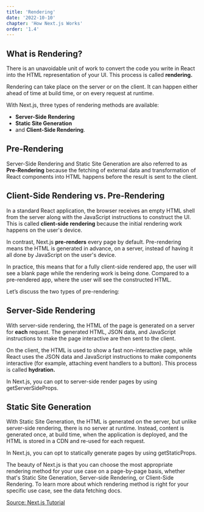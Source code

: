 ```yaml
---
title: 'Rendering'
date: '2022-10-10'
chapter: 'How Next.js Works'
order: '1.4'
---
```


## What is Rendering?
There is an unavoidable unit of work to convert the code you write in React into the HTML representation of your UI. This process is called **rendering.**

Rendering can take place on the server or on the client. It can happen either ahead of time at build time, or on every request at runtime.

With Next.js, three types of rendering methods are available: 
- **Server-Side Rendering**
- **Static Site Generation**
- and **Client-Side Rendering**.

## Pre-Rendering
Server-Side Rendering and Static Site Generation are also referred to as **Pre-Rendering** because the fetching of external data and transformation of React components into HTML happens before the result is sent to the client.

## Client-Side Rendering vs. Pre-Rendering
In a standard React application, the browser receives an empty HTML shell from the server along with the JavaScript instructions to construct the UI. This is called **client-side rendering** because the initial rendering work happens on the user's device.

In contrast, Next.js **pre-renders** every page by default. Pre-rendering means the HTML is generated in advance, on a server, instead of having it all done by JavaScript on the user's device.

In practice, this means that for a fully client-side rendered app, the user will see a blank page while the rendering work is being done. Compared to a pre-rendered app, where the user will see the constructed HTML.

Let’s discuss the two types of pre-rendering:

## Server-Side Rendering
With server-side rendering, the HTML of the page is generated on a server for **each** request. The generated HTML, JSON data, and JavaScript instructions to make the page interactive are then sent to the client.

On the client, the HTML is used to show a fast non-interactive page, while React uses the JSON data and JavaScript instructions to make components interactive (for example, attaching event handlers to a button). This process is called **hydration.**

In Next.js, you can opt to server-side render pages by using getServerSideProps.

## Static Site Generation
With Static Site Generation, the HTML is generated on the server, but unlike server-side rendering, there is no server at runtime. Instead, content is generated once, at build time, when the application is deployed, and the HTML is stored in a CDN and re-used for each request.

In Next.js, you can opt to statically generate pages by using getStaticProps.

The beauty of Next.js is that you can choose the most appropriate rendering method for your use case on a page-by-page basis, whether that's Static Site Generation, Server-side Rendering, or Client-Side Rendering. To learn more about which rendering method is right for your specific use case, see the data fetching docs.

[Source: Next.js Tutorial](https://nextjs.org/learn/foundations/how-nextjs-works/rendering)
